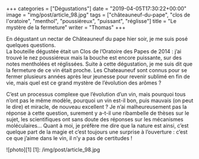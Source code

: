 +++
categories = ["Dégustations"]
date = "2019-04-05T17:30:22+00:00"
image = "img/post/article_98.jpg"
tags = ["châteauneuf-du-pape", "clos de l'oratoire", "menthol", "poussiéreux", "puissant", "réglisse"] 
title = "Le mystère de la fermeture"
writer = "Thomas"
+++

En dégustant un nectar de Châteauneuf du pape hier soir, je me suis posé quelques questions.  
La bouteille dégustée était un Clos de l’Oratoire des Papes de 2014 : j’ai trouvé le nez poussiéreux mais la bouche est encore puissante, sur des notes mentholées et réglissées.
Suite à cette dégustation, je me suis dit que la fermeture de ce vin était proche. Les Chateauneuf sont connus pour se fermer plusieurs années après leur jeunesse pour revenir sublimé en fin de vie, mais quel est ce grand mystère de l’évolution des arômes ?  

C’est un processus complexe que l’évolution d’un vin, mais pourquoi tous n’ont pas le même modèle, pourquoi un vin est-il bon, puis mauvais (on peut le dire) et miracle, de nouveau excellent ?
Je n’ai malheureusement pas la réponse à cette question, surement y a-t-il une ribambelle de thèses sur le sujet, les scientifiques ont sans doute des réponses sur les mécanismes moléculaires… Quant à moi, je préfère me dire que la nature est ainsi, c’est quelque part de la magie et c’est toujours une surprise à l’ouverture : c’est ce que j’aime dans le vin, il n’y a pas de certitudes !

![photo][1]
[1]: /img/post/article_98.jpg